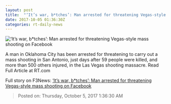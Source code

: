 ```yaml
---
layout: post
title:  "‘It’s war, b*tches’: Man arrested for threatening Vegas-style mass shooting on Facebook"
date: 2017-10-05 01:36:30Z
categories: rt-daily-news
---
```


![‘It’s war, b*tches’: Man arrested for threatening Vegas-style mass shooting on Facebook](https://cdni.rt.com/files/2017.10/article/59d58b5dfc7e936a698b4567.jpg)

A man in Oklahoma City has been arrested for threatening to carry out a mass shooting in San Antonio, just days after 59 people were killed, and more than 500 others injured, in the Las Vegas shooting massacre. Read Full Article at RT.com


Full story on F3News: [‘It’s war, b*tches’: Man arrested for threatening Vegas-style mass shooting on Facebook](http://www.f3nws.com/n/NKQ33D)

> Posted on: Thursday, October 5, 2017 1:36:30 AM
